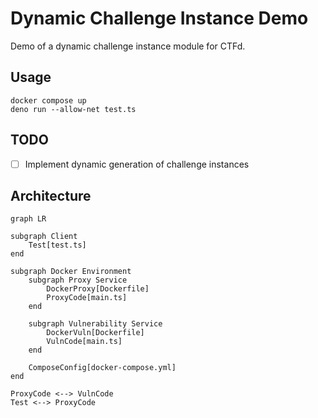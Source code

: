 # Dynamic Challenge Instance Demo

Demo of a dynamic challenge instance module for CTFd.

## Usage

```shell
docker compose up
deno run --allow-net test.ts
```

## TODO

- [ ] Implement dynamic generation of challenge instances

## Architecture

```mermaid
graph LR

subgraph Client
    Test[test.ts]
end

subgraph Docker Environment
    subgraph Proxy Service
        DockerProxy[Dockerfile]
        ProxyCode[main.ts]
    end

    subgraph Vulnerability Service
        DockerVuln[Dockerfile]
        VulnCode[main.ts]
    end
    
    ComposeConfig[docker-compose.yml]
end

ProxyCode <--> VulnCode
Test <--> ProxyCode
```
